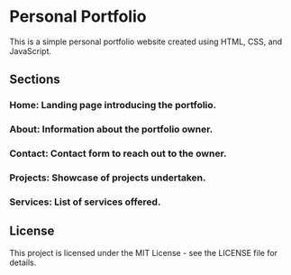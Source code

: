 # Personal Portfolio
This is a simple personal portfolio website created using HTML, CSS, and JavaScript.

## Sections
### Home: Landing page introducing the portfolio.
### About: Information about the portfolio owner.
### Contact: Contact form to reach out to the owner.
### Projects: Showcase of projects undertaken.
### Services: List of services offered.

## License
This project is licensed under the MIT License - see the LICENSE file for details.
